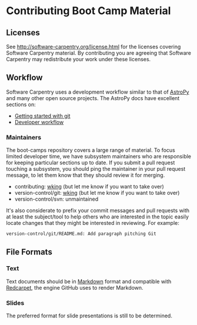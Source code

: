 Contributing Boot Camp Material
===============================

Licenses
--------

See http://software-carpentry.org/license.html for the licenses covering
Software Carpentry material. By contributing you are agreeing that
Software Carpentry may redistribute your work under these licenses.

Workflow
--------

Software Carpentry uses a development workflow similar to that of
[AstroPy][] and many other open source projects. The AstroPy docs have
excellent sections on:

* [Getting started with git][astropy-git]
* [Developer workflow][astropy-workflow]

### Maintainers

The boot-camps repository covers a large range of material.  To focus
limited developer time, we have subsystem maintainers who are
responsible for keeping particular sections up to date.  If you submit
a pull request touching a subsystem, you should ping the maintainer in
your pull request message, to let them know that they should review it
for merging.

* contributing: [wking][] (but let me know if you want to take over)
* version-control/git: [wking][] (but let me know if you want to take over)
* version-control/svn: unmaintained

It's also considerate to prefix your commit messages and pull requests
with at least the subject/tool to help others who are interested in
the topic easily locate changes that they might be interested in
reviewing.  For example:

    version-control/git/README.md: Add paragraph pitching Git

File Formats
------------

### Text

Text documents should be in [Markdown][] format and compatible
with [Redcarpet][], the engine GitHub uses to render Markdown.

### Slides

The preferred format for slide presentations is still to be determined.

[AstroPy]: http://astropy.org
[astropy-git]: http://astropy.readthedocs.org/en/latest/development/workflow/index.html#getting-started-with-git
[astropy-workflow]: http://astropy.readthedocs.org/en/latest/development/workflow/development_workflow.html
[Markdown]: http://daringfireball.net/projects/markdown/
[Redcarpet]: https://github.com/vmg/redcarpet

[wking]: https://github.com/wking

